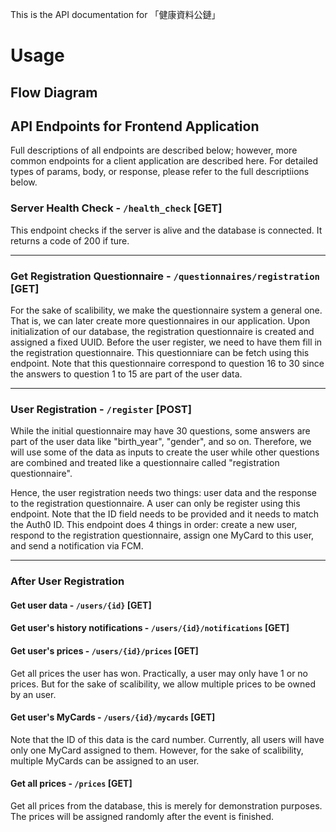 This is the API documentation for 「健康資料公鏈」

# Usage

## Flow Diagram
<!-- ![flow_diagram](https://cdn.discordapp.com/attachments/874556062815100940/1132920083174408222/App-.drawio.png) -->

## API Endpoints for Frontend Application

Full descriptions of all endpoints are described below; however, more common endpoints for a client application are described here. For detailed types of params, body, or response, please refer to the full descriptiions below. 

### Server Health Check - `/health_check` [**GET**]

This endpoint checks if the server is alive and the database is connected. It returns a code of 200 if ture.

---

### Get Registration Questionnaire - `/questionnaires/registration` [**GET**]

For the sake of scalibility, we make the questionnaire system a general one. That is, we can later create more questionnaires in our application. Upon initialization of our database, the registration questionnaire is created and assigned a fixed UUID. Before the user register, we need to have them fill in the registration questionnaire. This questionniare can be fetch using this endpoint. Note that this questionnaire correspond to question 16 to 30 since the answers to question 1 to 15 are part of the user data.

---

### User Registration - `/register` [**POST**]

While the initial questionnaire may have 30 questions, some answers are part of the user data like "birth_year", "gender", and so on. Therefore, we will use some of the data as inputs to create the user while other questions are combined and treated like a questionnaire called "registration questionnaire".

Hence, the user registration needs two things: user data and the response to the registration questionnaire. A user can only be register using this endpoint. Note that the ID field needs to be provided and it needs to match the Auth0 ID. This endpoint does 4 things in order: create a new user, respond to the registration questionnaire, assign one MyCard to this user, and send a notification via FCM.

---

### After User Registration

#### Get user data - `/users/{id}` [**GET**]

#### Get user's history notifications - `/users/{id}/notifications` [**GET**]

#### Get user's prices - `/users/{id}/prices` [**GET**]
Get all prices the user has won. Practically, a user may only have 1 or no prices. But for the sake of scalibility, we allow multiple prices to be owned by an user.

#### Get user's MyCards - `/users/{id}/mycards` [**GET**]
Note that the ID of this data is the card number. Currently, all users will have only one MyCard assigned to them. However, for the sake of scalibility, multiple MyCards can be assigned to an user.

#### Get all prices - `/prices` [**GET**]
Get all prices from the database, this is merely for demonstration purposes. The prices will be assigned randomly after the event is finished.